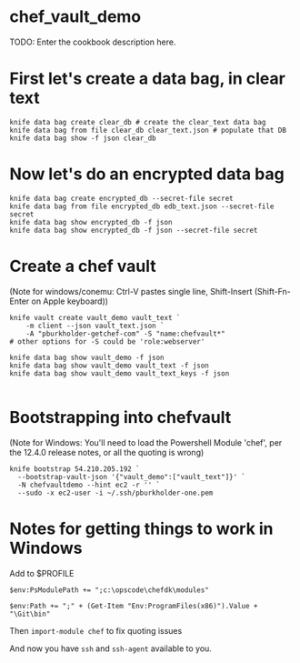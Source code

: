# chef_vault_demo

TODO: Enter the cookbook description here.

# First let's create a data bag, in clear text

```
knife data bag create clear_db # create the clear_text data bag
knife data bag from file clear_db clear_text.json # populate that DB
knife data bag show -f json clear_db
```

# Now let's do an encrypted data bag

```
knife data bag create encrypted_db --secret-file secret
knife data bag from file encrypted_db edb_text.json --secret-file secret     
knife data bag show encrypted_db -f json                                           
knife data bag show encrypted_db -f json --secret-file secret
```

# Create a chef vault

(Note for windows/conemu: Ctrl-V pastes single line, Shift-Insert (Shift-Fn-Enter on Apple keyboard))

```
knife vault create vault_demo vault_text `
    -m client --json vault_text.json `
    -A "pburkholder-getchef-com" -S "name:chefvault*"
# other options for -S could be 'role:webserver'

knife data bag show vault_demo -f json     
knife data bag show vault_demo vault_text -f json        
knife data bag show vault_demo vault_text_keys -f json                                      


```

# Bootstrapping into chefvault

(Note for Windows: You'll need to load the Powershell Module 'chef',
per the 12.4.0 release notes, or all the quoting is wrong)

```
knife bootstrap 54.210.205.192 `
  --bootstrap-vault-json '{"vault_demo":["vault_text"]}' `
  -N chefvaultdemo --hint ec2 -r '' `
  --sudo -x ec2-user -i ~/.ssh/pburkholder-one.pem
```

# Notes for getting things to work in Windows

Add to $PROFILE

```
$env:PsModulePath += ";c:\opscode\chefdk\modules"

$env:Path += ";" + (Get-Item "Env:ProgramFiles(x86)").Value + "\Git\bin"
```

Then `import-module chef` to fix quoting issues

And now you have `ssh` and `ssh-agent` available to you.
